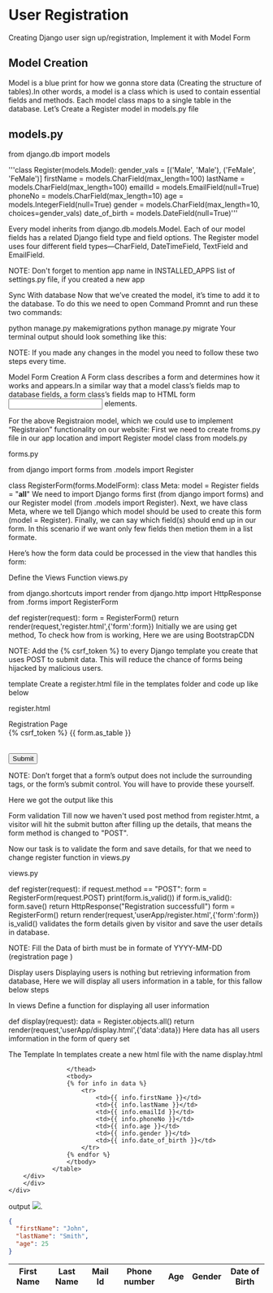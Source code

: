 # User Registration
Creating Django user sign up/registration, Implement it with Model Form

## Model Creation
Model is a blue print for how we gonna store data (Creating the structure of tables).In other words, a model is a class which is used to contain essential fields and methods. Each model class maps to a single table in the database. Let’s Create a Register model in models.py file

## models.py

from django.db import models


 '''class Register(models.Model):
    gender_vals = [('Male', 'Male'), ('FeMale', 'FeMale')]
    firstName = models.CharField(max_length=100)
    lastName = models.CharField(max_length=100)
    emailId = models.EmailField(null=True)
    phoneNo = models.CharField(max_length=10)
    age = models.IntegerField(null=True)
    gender = models.CharField(max_length=10, choices=gender_vals)
    date_of_birth = models.DateField(null=True)'''
    
Every model inherits from django.db.models.Model. Each of our model fields has a related Django field type and field options. The Register model uses four different field types—CharField, DateTimeField, TextField and EmailField.

NOTE: Don't forget to mention app name in INSTALLED_APPS list of settings.py file, if you created a new app

Sync With database
Now that we’ve created the model, it’s time to add it to the database. To do this we need to open Command Promnt and run these two commands:

python manage.py makemigrations
python manage.py migrate Your terminal output should look something like this:


NOTE: If you made any changes in the model you need to follow these two steps every time.

Model Form Creation
A Form class describes a form and determines how it works and appears.In a similar way that a model class’s fields map to database fields, a form class’s fields map to HTML form <input> elements.

For the above Registraion model, which we could use to implement “Registraion” functionality on our website: First we need to create froms.py file in our app location and import Register model class from models.py

forms.py

from django import forms
from .models import Register


class RegisterForm(forms.ModelForm):
    class Meta:
        model = Register
        fields = "__all__"
We need to import Django forms first (from django import forms) and our Register model (from .models import Register). Next, we have class Meta, where we tell Django which model should be used to create this form (model = Register). Finally, we can say which field(s) should end up in our form. In this scenario if we want only few fields then metion them in a list formate.

Here’s how the form data could be processed in the view that handles this form:

Define the Views Function
views.py

from django.shortcuts import render
from django.http import HttpResponse
from .forms import RegisterForm


def register(request):
    form = RegisterForm()
    return render(request,'register.html',{'form':form})
Initially we are using get method, To check how from is working, Here we are using BootstrapCDN

NOTE: Add the {% csrf_token %} to every Django template you create that uses POST to submit data. This will reduce the chance of forms being hijacked by malicious users.

template
Create a register.html file in the templates folder and code up like below

register.html

<html>
<head>
    <title>Registration</title>
	<meta charset="utf-8">
	<meta name="viewport" content="width=device-width, initial-scale=1">
	<link rel="stylesheet" href="https://maxcdn.bootstrapcdn.com/bootstrap/4.4.1/css/bootstrap.min.css">
	<script src="https://maxcdn.bootstrapcdn.com/bootstrap/4.4.1/js/bootstrap.min.js"></script>
</head>
<body>
	<div class="container">
		<div class="row justify-content-center">
			<div class="card">
			<div class="card-header bg-info">Registration Page</div>
			<div class="card-body">
				<form method="POST">
					{% csrf_token %}
					<table>
						{{ form.as_table }}
					</table>
					<div class="card-footer">
					<input class="btn btn-info" type="submit" name="submit" value="Submit">
					</div>
				</form>
			</div>
		</div>
		</div>
	</div>
</body>
</html>
NOTE: Don’t forget that a form’s output does not include the surrounding <form> tags, or the form’s submit control. You will have to provide these yourself.

Here we got the output like this



Form validation
Till now we haven't used post method from register.htmt, a visitor will hit the submit button after filling up the details, that means the form method is changed to "POST".

Now our task is to validate the form and save details, for that we need to change register function in views.py

views.py

def register(request):
    if request.method == "POST":
        form = RegisterForm(request.POST)
        print(form.is_valid())
        if form.is_valid():
            form.save()
            return HttpResponse("Registration successfull")
    form = RegisterForm()
    return render(request,'userApp/register.html',{'form':form})
is_valid() validates the form details given by visitor and save the user details in database.

NOTE: Fill the Data of birth must be in formate of YYYY-MM-DD (registration page )

Display users
Displaying users is nothing but retrieving information from database, Here we will display all users information in a table, for this fallow below steps

In views
Define a function for displaying all user information

def display(request):
    data = Register.objects.all()
    return render(request,'userApp/display.html',{'data':data})
Here data has all users imformation in the form of query set

The Template
In templates create a new html file with the name display.html

<!DOCTYPE html>
<html>
<head>
    <title>User details</title>
	<meta charset="utf-8">
	<meta name="viewport" content="width=device-width, initial-scale=1">
	<link rel="stylesheet" href="https://maxcdn.bootstrapcdn.com/bootstrap/4.4.1/css/bootstrap.min.css">
	<script src="https://maxcdn.bootstrapcdn.com/bootstrap/4.4.1/js/bootstrap.min.js"></script>
</head>
<body>
	<div class="container">
    <div class="row justify-content-center">
        <div class="card">
            <div class="card-body">
                <table class="table table-bordered table-striped"">
                    <thead class="bg-info ">
                        <tr>
                            <th>First Name</th>
                            <th>Last Name</th>
                            <th>Mail Id</th>
                            <th>Phone number</th>
                            <th>Age</th>
                            <th>Gender</th>
                            <th>Date of Birth</th>
                        </tr>

                    </thead>
                    <tbody>
                    {% for info in data %}
                        <tr>
                            <td>{{ info.firstName }}</td>
                            <td>{{ info.lastName }}</td>
                            <td>{{ info.emailId }}</td>
                            <td>{{ info.phoneNo }}</td>
                            <td>{{ info.age }}</td>
                            <td>{{ info.gender }}</td>
                            <td>{{ info.date_of_birth }}</td>
                        </tr>
                    {% endfor %}
                    </tbody>
                </table>
        </div>
        </div>
    </div>
</div>
</body>
</html>


output 
![](C:\Users\system1\Desktop\md_django\myproject/datafromhtml.png).
```json
{
  "firstName": "John",
  "lastName": "Smith",
  "age": 25
}
```
